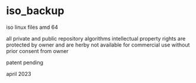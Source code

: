 # iso_backup
iso linux files amd 64

all private and public repository algorithms intellectual property rights are protected by owner and are herby not available for commercial use without prior consent from owner 

patent pending 

april 2023





